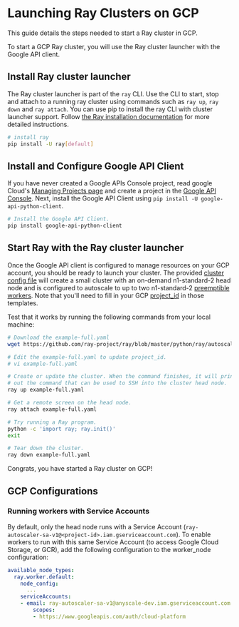 
# Launching Ray Clusters on GCP

This guide details the steps needed to start a Ray cluster in GCP.

To start a GCP Ray cluster, you will use the Ray cluster launcher with the Google API client.

## Install Ray cluster launcher

The Ray cluster launcher is part of the `ray` CLI. Use the CLI to start, stop and attach to a running ray cluster using commands such as  `ray up`, `ray down` and `ray attach`. You can use pip to install the ray CLI with cluster launcher support. Follow [the Ray installation documentation](installation) for more detailed instructions.

```bash
# install ray
pip install -U ray[default]
```

## Install and Configure Google API Client

If you have never created a Google APIs Console project, read google Cloud's [Managing Projects page](https://cloud.google.com/resource-manager/docs/creating-managing-projects?visit_id=637952351450670909-433962807&rd=1) and create a project in the [Google API Console](https://console.developers.google.com/).
Next, install the Google API Client using `pip install -U google-api-python-client`.


```bash
# Install the Google API Client.
pip install google-api-python-client
```

## Start Ray with the Ray cluster launcher

Once the Google API client is configured to manage resources on your GCP account, you should be ready to launch your cluster. The provided [cluster config file](https://github.com/ray-project/ray/tree/master/python/ray/autoscaler/gcp/example-full.yaml) will create a small cluster with an on-demand n1-standard-2 head node and is configured to autoscale to up to two n1-standard-2 [preemptible workers](https://cloud.google.com/preemptible-vms/). Note that you'll need to fill in your GCP [project_id](https://github.com/ray-project/ray/blob/eacc763c84d47c9c5b86b26a32fd62c685be84e6/python/ray/autoscaler/gcp/example-full.yaml#L42) in those templates.


Test that it works by running the following commands from your local machine:

```bash
# Download the example-full.yaml
wget https://github.com/ray-project/ray/blob/master/python/ray/autoscaler/gcp/example-full.yaml

# Edit the example-full.yaml to update project_id.
# vi example-full.yaml

# Create or update the cluster. When the command finishes, it will print
# out the command that can be used to SSH into the cluster head node.
ray up example-full.yaml

# Get a remote screen on the head node.
ray attach example-full.yaml

# Try running a Ray program.
python -c 'import ray; ray.init()'
exit

# Tear down the cluster.
ray down example-full.yaml
```

Congrats, you have started a Ray cluster on GCP!

## GCP Configurations


### Running workers with Service Accounts

By default, only the head node runs with a Service Account (`ray-autoscaler-sa-v1@<project-id>.iam.gserviceaccount.com`). To enable workers to run with this same Service Account (to access Google Cloud Storage, or GCR), add the following configuration to the worker_node configuration:

```yaml
available_node_types:
  ray.worker.default:
    node_config:
      ...
    serviceAccounts:
    - email: ray-autoscaler-sa-v1@anyscale-dev.iam.gserviceaccount.com
        scopes:
        - https://www.googleapis.com/auth/cloud-platform
```

